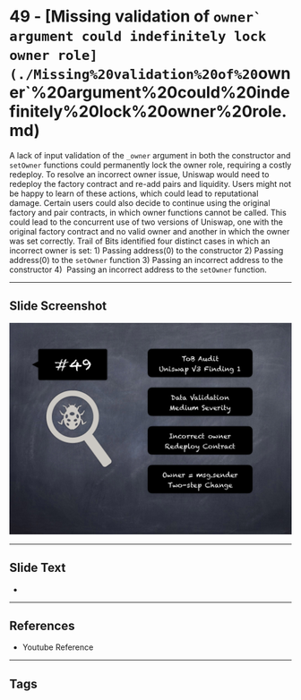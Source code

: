 
# 49 - [Missing validation of ``owner` argument could indefinitely lock owner role](./Missing%20validation%20of%20``owner`%20argument%20could%20indefinitely%20lock%20owner%20role.md)

 A lack of input validation of the `_owner` argument in both the constructor and `setOwner` functions could permanently lock the owner role, requiring a costly redeploy. To resolve an incorrect owner issue, Uniswap would need to redeploy the factory contract and re-add pairs and liquidity. Users might not be happy to learn of these actions, which could lead to reputational damage. Certain users could also decide to continue using the original factory and pair contracts, in which owner functions cannot be called. This could lead to the concurrent use of two versions of Uniswap, one with the original factory contract and no valid owner and another in which the owner was set correctly. Trail of Bits identified four distinct cases in which an incorrect owner is set: 1) Passing address(0) to the constructor 2) Passing address(0) to the `setOwner` function 3) Passing an incorrect address to the constructor 4)  Passing an incorrect address to the `setOwner` function.


___
## Slide Screenshot
![049.png](../../images/7.%20Audit%20Findings%20101/049.png)
___
## Slide Text
- 
___
## References
- Youtube Reference
___
## Tags
